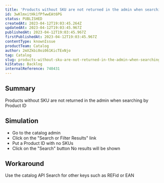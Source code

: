 ```yaml
---
title: 'Products without SKU are not returned in the admin when searching by Product ID'
id: 3wKlmxitHk1fPfwwEAt6PG
status: PUBLISHED
createdAt: 2023-04-12T19:03:45.264Z
updatedAt: 2023-04-12T19:03:45.967Z
publishedAt: 2023-04-12T19:03:45.967Z
firstPublishedAt: 2023-04-12T19:03:45.967Z
contentType: knownIssue
productTeam: Catalog
author: 2mXZkbi0oi061KicTExNjo
tag: Catalog
slug: products-without-sku-are-not-returned-in-the-admin-when-searching-by-product-id
kiStatus: Backlog
internalReference: 740431
---
```


## Summary


Products without SKU are not returned in the admin when searching by Product ID

##

## Simulation



- Go to the catalog admin
- Click on the "Search or Filter Results" link
- Put a Product ID with no SKUs
- Click on the "Search" button
No results will be shown


##

## Workaround


Use the catalog API
Search for other keys such as REFid or EAN




